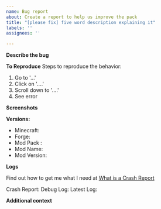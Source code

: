 ```yaml
---
name: Bug report
about: Create a report to help us improve the pack
title: "[please fix] five word description explaining it"
labels: ''
assignees: ''

---
```


**Describe the bug**
<!-- A clear and concise description of what the bug is. -->

**To Reproduce**
Steps to reproduce the behavior:
1. Go to '...'
2. Click on '....'
3. Scroll down to '....'
4. See error

**Screenshots**
<!-- If applicable, add screenshots to help explain your problem. -->

**Versions:**
<!-- (please complete the following information) -->
 - Minecraft:
 - Forge:
 - Mod Pack <!-- Version -->:
 - Mod Name:
 - Mod Version:

**Logs**
<!-- I need your full and complete logs when posting crash reports -->
Find out how to get me what I need at [What is a Crash Report](https://github.com/kreezxil/World-of-Dragons/wiki/Crash-Reports)

Crash Report: 
Debug Log:
Latest Log:

**Additional context**
<!-- Add any other context about the problem here. -->
